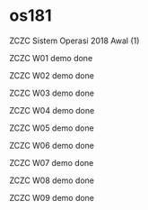 # os181
ZCZC Sistem Operasi 2018 Awal (1)

ZCZC W01 demo done

ZCZC W02 demo done

ZCZC W03 demo done

ZCZC W04 demo done

ZCZC W05 demo done

ZCZC W06 demo done

ZCZC W07 demo done

ZCZC W08 demo done

ZCZC W09 demo done
